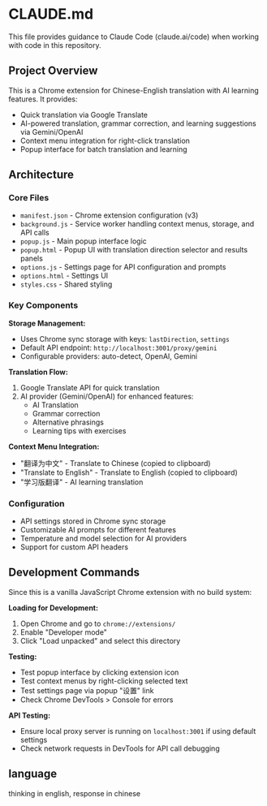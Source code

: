 # CLAUDE.md

This file provides guidance to Claude Code (claude.ai/code) when working with code in this repository.

## Project Overview

This is a Chrome extension for Chinese-English translation with AI learning features. It provides:
- Quick translation via Google Translate
- AI-powered translation, grammar correction, and learning suggestions via Gemini/OpenAI
- Context menu integration for right-click translation
- Popup interface for batch translation and learning

## Architecture

### Core Files
- `manifest.json` - Chrome extension configuration (v3)
- `background.js` - Service worker handling context menus, storage, and API calls
- `popup.js` - Main popup interface logic 
- `popup.html` - Popup UI with translation direction selector and results panels
- `options.js` - Settings page for API configuration and prompts
- `options.html` - Settings UI
- `styles.css` - Shared styling

### Key Components

**Storage Management:**
- Uses Chrome sync storage with keys: `lastDirection`, `settings`
- Default API endpoint: `http://localhost:3001/proxy/gemini`
- Configurable providers: auto-detect, OpenAI, Gemini

**Translation Flow:**
1. Google Translate API for quick translation
2. AI provider (Gemini/OpenAI) for enhanced features:
   - AI Translation
   - Grammar correction 
   - Alternative phrasings
   - Learning tips with exercises

**Context Menu Integration:**
- "翻译为中文" - Translate to Chinese (copied to clipboard)
- "Translate to English" - Translate to English (copied to clipboard)  
- "学习版翻译" - AI learning translation

### Configuration
- API settings stored in Chrome sync storage
- Customizable AI prompts for different features
- Temperature and model selection for AI providers
- Support for custom API headers

## Development Commands

Since this is a vanilla JavaScript Chrome extension with no build system:

**Loading for Development:**
1. Open Chrome and go to `chrome://extensions/`
2. Enable "Developer mode"
3. Click "Load unpacked" and select this directory

**Testing:**
- Test popup interface by clicking extension icon
- Test context menus by right-clicking selected text
- Test settings page via popup "设置" link
- Check Chrome DevTools > Console for errors

**API Testing:**
- Ensure local proxy server is running on `localhost:3001` if using default settings
- Check network requests in DevTools for API call debugging

## language
thinking in english, response in chinese
